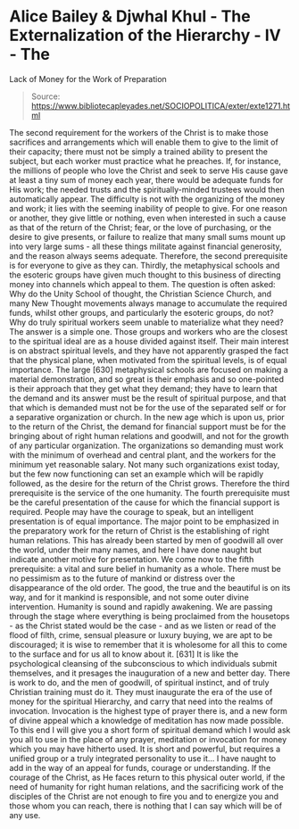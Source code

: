 # Alice Bailey & Djwhal Khul - The Externalization of the Hierarchy - IV - The
Lack of Money for the Work of Preparation

> Source: https://www.bibliotecapleyades.net/SOCIOPOLITICA/exter/exte1271.html

The second requirement for the workers of the Christ is to make those sacrifices and arrangements which will enable them to give to the limit of their capacity; there must not be simply a trained ability to present the subject, but each worker must practice what he preaches. If, for instance, the millions of people who love the Christ and seek to serve His cause gave at least a tiny sum of money each year, there would be adequate funds for His work; the needed trusts and the spiritually-minded trustees would then automatically appear. The difficulty is not with the organizing of the money and work; it lies with the seeming inability of people to give. For one reason or another, they give little or nothing, even when interested in such a cause as that of the return of the Christ; fear, or the love of purchasing, or the desire to give presents, or failure to realize that many small sums mount up into very large sums - all these things militate against financial generosity, and the reason always seems adequate. Therefore, the second prerequisite is for everyone to give as they can.
Thirdly, the metaphysical schools and the esoteric groups have given much thought to this business of directing money into channels which appeal to them. The question is often asked: Why do the Unity School of thought, the Christian Science Church, and many New Thought movements always manage to accumulate the required funds, whilst other groups, and particularly the esoteric groups, do not? Why do truly spiritual workers seem unable to materialize what they need? The answer is a simple one. Those groups and workers who are the closest to the spiritual ideal are as a house divided against itself. Their main interest is on abstract spiritual levels, and they have not apparently grasped the fact that the physical plane, when motivated from the spiritual levels, is of equal importance. The large [630] metaphysical schools are focused on making a material demonstration, and so great is their emphasis and so one-pointed is their approach that they get what they demand; they have to learn that the demand and its answer must be the result of spiritual purpose, and that that which is demanded must not be for the use of the separated self or for a separative organization or church. In the new age which is upon us, prior to the return of the Christ, the demand for financial support must be for the bringing about of right human relations and goodwill, and not for the growth of any particular organization. The organizations so demanding must work with the minimum of overhead and central plant, and the workers for the minimum yet reasonable salary. Not many such organizations exist today, but the few now functioning can set an example which will be rapidly followed, as the desire for the return of the Christ grows. Therefore the third prerequisite is the service of the one humanity.
The fourth prerequisite must be the careful presentation of the cause for which the financial support is required. People may have the courage to speak, but an intelligent presentation is of equal importance. The major point to be emphasized in the preparatory work for the return of Christ is the establishing of right human relations. This has already been started by men of goodwill all over the world, under their many names, and here I have done naught but indicate another motive for presentation.
We come now to the fifth prerequisite: a vital and sure belief in humanity as a whole. There must be no pessimism as to the future of mankind or distress over the disappearance of the old order. The good, the true and the beautiful is on its way, and for it mankind is responsible, and not some outer divine intervention. Humanity is sound and rapidly awakening. We are passing through the stage where everything is being proclaimed from the housetops - as the Christ stated would be the case - and as we listen or read of the flood of filth, crime, sensual pleasure or luxury buying, we are apt to be discouraged; it is wise to remember that it is wholesome for all this to come to the surface and for us all to know about it. [631] It is like the psychological cleansing of the subconscious to which individuals submit themselves, and it presages the inauguration of a new and better day.
There is work to do, and the men of goodwill, of spiritual instinct, and of truly Christian training must do it. They must inaugurate the era of the use of money for the spiritual Hierarchy, and carry that need into the realms of invocation. Invocation is the highest type of prayer there is, and a new form of divine appeal which a knowledge of meditation has now made possible. To this end I will give you a short form of spiritual demand which I would ask you all to use in the place of any prayer, meditation or invocation for money which you may have hitherto used. It is short and powerful, but requires a unified group or a truly integrated personality to use it...
I have naught to add in the way of an appeal for funds, courage or understanding. If the courage of the Christ, as He faces return to this physical outer world, if the need of humanity for right human relations, and the sacrificing work of the disciples of the Christ are not enough to fire you and to energize you and those whom you can reach, there is nothing that I can say which will be of any use.
